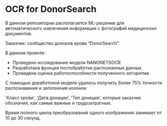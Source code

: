 # OCR for DonorSearch
В данном репозитории располагается ML-решение для автоматического извлечения информации с фотографий медицинских документов.

Заказчик: сообщество доноров крови “DonorSearch”.

В данном проекте:

- Проведено исследование модели NANONETSOCR
- Разработана функция постобработки распознанных данных
- Проведена оценка работоспособности полученного алгоритма

С помощью доработоной модели удалось получить более 75% точности распознавания и заполнения колонок

'Класс крови',
'Дата донации',
'Тип донации',
которые заказчик обозначил, как самые важные и трудозатратные.

Время полного цикла преобразований одного изображения занимает от 10 до 30 секунд.
